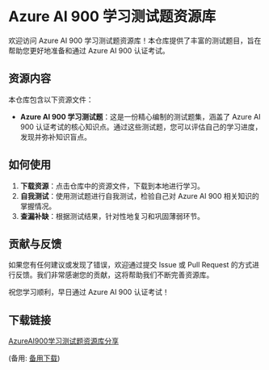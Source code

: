  # Azure AI 900 学习测试题资源库

 欢迎访问 Azure AI 900 学习测试题资源库！本仓库提供了丰富的测试题目，旨在帮助您更好地准备和通过 Azure AI 900 认证考试。

 ## 资源内容

 本仓库包含以下资源文件：

 - **Azure AI 900 学习测试题**：这是一份精心编制的测试题集，涵盖了 Azure AI 900 认证考试的核心知识点。通过这些测试题，您可以评估自己的学习进度，发现并弥补知识盲点。

 ## 如何使用

 1. **下载资源**：点击仓库中的资源文件，下载到本地进行学习。
 2. **自我测试**：使用测试题进行自我测试，检验自己对 Azure AI 900 相关知识的掌握情况。
 3. **查漏补缺**：根据测试结果，针对性地复习和巩固薄弱环节。

 ## 贡献与反馈

 如果您有任何建议或发现了错误，欢迎通过提交 Issue 或 Pull Request 的方式进行反馈。我们非常感谢您的贡献，这将帮助我们不断完善资源库。

 祝您学习顺利，早日通过 Azure AI 900 认证考试！

 ## 下载链接
 [AzureAI900学习测试题资源库分享](https://pan.quark.cn/s/f6de9b1467b1) 

 (备用: [备用下载](https://pan.baidu.com/s/1xoif6QFgx3qSw1YhlnGnew?pwd=1234))
